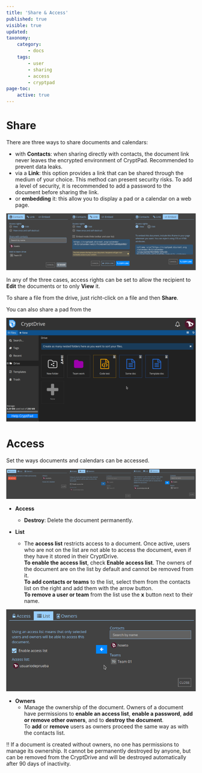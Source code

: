 ```yaml
---
title: 'Share & Access'
published: true
visible: true
updated:
taxonomy:
    category:
        - docs
    tags:
        - user
        - sharing
        - access
        - cryptpad
page-toc:
    active: true
---
```


# Share
There are three ways to share documents and calendars:
- with **Contacts**: when sharing directly with contacts, the document link never leaves the encrypted environment of CryptPad. Recommended to prevent data leaks.
- via a **Link**: this option provides a link that can be shared through the medium of your choice. This method can present security risks. To add a level of security, it is recommended to add a password to the document before sharing the link.
- or **embedding** it: this allow you to display a pad or a calendar on a web page.

![](en/share.png)

In any of the three cases, access rights can be set to allow the recipient to **Edit** the documents or to only **View** it.

To share a file from the drive, just richt-click on a file and then **Share**.

You can also share a pad from the

![](en/share_drive.gif)

# Access
Set the ways documents and calendars can be accessed.

![](en/access.png)

- **Access**
  * **Destroy**: Delete the document permanently.

- **List**
  * The **access list** restricts access to a document. Once active, users who are not on the list are not able to access the document, even if they have it stored in their CryptDrive.<br>
  **To enable the access list**, check **Enable access list**. The owners of the document are on the list by default and cannot be removed from it.<br>
  **To add contacts or teams** to the list, select them from the contacts list on the right and add them with the arrow button.<br>
  **To remove a user or team** from the list use the **x** button next to their name.

![](en/access_list.gif)

- **Owners**
  * Manage the ownership of the document. Owners of a document have permissions to **enable an access list**, **enable a password**, **add or remove other owners**, and to **destroy the document**.<br>
  To **add** or **remove** users as owners proceed the same way as with the contacts list.

!! If a document is created without owners, no one has permissions to manage its ownership. It cannot be permanently destroyed by anyone, but can be removed from the CryptDrive and will be destroyed automatically after 90 days of inactivity.
